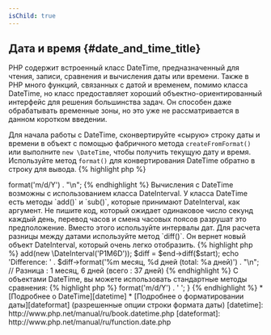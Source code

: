 ```yaml
---
isChild: true
---
```


## Дата и время {#date_and_time_title}

PHP содержит встроенный класс DateTime, предназначенный для чтения, записи, сравнения и вычисления даты или времени. Также в PHP много функций, связанных с датой и временем, помимо класса DateTime, но класс предоставляет хороший объектно-ориентированный интерфейс для решения большинства задач. Он способен даже обрабатывать временные зоны, но это уже не рассматривается в данном коротком введении.

Для начала работы с DateTime, сконвертируйте «сырую» строку даты и времени в объект с помощью фабричного метода `createFromFormat()` или выполните `new \DateTime`, чтобы получить текущую дату и время. Используйте метод `format()` для конвертирования DateTime обратно в строку для вывода.
{% highlight php %}
<?php
$raw = '22. 11. 1968';
$start = \DateTime::createFromFormat('d. m. Y', $raw);

echo 'Start date: ' . $start->format('m/d/Y') . "\n";
{% endhighlight %}

Вычисления с DateTime возможны с использованием класса DateInterval. У класса DateTime есть методы `add()` и `sub()`, которые принимают DateInterval, как аргумент. Не пишите код, который ожидает одинаковое число секунд каждый день, перевод часов и смена часовых поясов разрушат это предположение. Вместо этого используйте интервалы дат. Для расчета разницы между датами используйте метод `diff()`. Он вернет новый объект DateInterval, который очень легко отобразить. 
{% highlight php %}
<?php
// создает копию $start и добавляет 1 месяц и 6 дней
$end = clone $start;
$end->add(new \DateInterval('P1M6D'));

$diff = $end->diff($start);
echo 'Difference: ' . $diff->format('%m месяц, %d дней (total: %a дней)') . "\n";
// Разница : 1 месяц, 6 дней (всего : 37 дней)
{% endhighlight %}

С объектами DateTime, вы можете использовать стандартные методы сравнения:
{% highlight php %}
<?php
if ($start < $end) {
    echo "Начальная дата раньше конечной!\n";
}
{% endhighlight %}

И последний пример для демонстрации класса DatePeriod. Он используется для перебора повторяющихся событий. Класс может принимать два объекта DateTime, начало и конец, и интервал, для которого он вернет все события между ними.
{% highlight php %}
<?php
// выводит все четверги между началом и концом
$periodInterval = \DateInterval::createFromDateString('first thursday');
$periodIterator = new \DatePeriod($start, $periodInterval, $end, \DatePeriod::EXCLUDE_START_DATE);
foreach ($periodIterator as $date) {
    // вывести каждую дату в периоде
    echo $date->format('m/d/Y') . ' ';
}
{% endhighlight %}

* [Подробнее о DateTime][datetime]
* [Подробнее о форматировании даты][dateformat] (разрешенные опции строки формата даты)

[datetime]: http://www.php.net/manual/ru/book.datetime.php
[dateformat]: http://www.php.net/manual/ru/function.date.php
